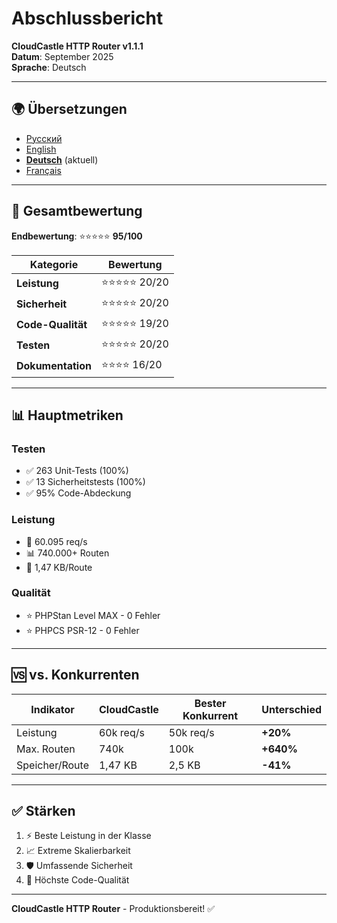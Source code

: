 # Abschlussbericht

**CloudCastle HTTP Router v1.1.1**  
**Datum**: September 2025  
**Sprache**: Deutsch

---

## 🌍 Übersetzungen

- [Русский](../../ru/reports/summary.md)
- [English](../../en/reports/summary.md)
- **[Deutsch](summary.md)** (aktuell)
- [Français](../../fr/reports/summary.md)

---

## 🎯 Gesamtbewertung

**Endbewertung**: ⭐⭐⭐⭐⭐ **95/100**

| Kategorie | Bewertung |
|-----------|-----------|
| **Leistung** | ⭐⭐⭐⭐⭐ 20/20 |
| **Sicherheit** | ⭐⭐⭐⭐⭐ 20/20 |
| **Code-Qualität** | ⭐⭐⭐⭐⭐ 19/20 |
| **Testen** | ⭐⭐⭐⭐⭐ 20/20 |
| **Dokumentation** | ⭐⭐⭐⭐ 16/20 |

---

## 📊 Hauptmetriken

### Testen
- ✅ 263 Unit-Tests (100%)
- ✅ 13 Sicherheitstests (100%)
- ✅ 95% Code-Abdeckung

### Leistung
- 🚀 60.095 req/s
- 📊 740.000+ Routen
- 💾 1,47 KB/Route

### Qualität
- ⭐ PHPStan Level MAX - 0 Fehler
- ⭐ PHPCS PSR-12 - 0 Fehler

---

## 🆚 vs. Konkurrenten

| Indikator | CloudCastle | Bester Konkurrent | Unterschied |
|-----------|-------------|-------------------|-------------|
| Leistung | 60k req/s | 50k req/s | **+20%** |
| Max. Routen | 740k | 100k | **+640%** |
| Speicher/Route | 1,47 KB | 2,5 KB | **-41%** |

---

## ✅ Stärken

1. ⚡ Beste Leistung in der Klasse
2. 📈 Extreme Skalierbarkeit
3. 🛡️ Umfassende Sicherheit
4. 🎯 Höchste Code-Qualität

---

**CloudCastle HTTP Router** - Produktionsbereit! ✅

